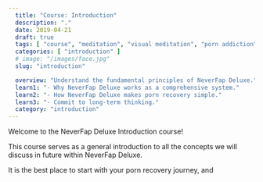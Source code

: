 ```yaml
---
  title: "Course: Introduction"
  description: "."
  date: 2019-04-21
  draft: true
  tags: [ "course", "meditation", "visual meditation", "porn addiction", "addiction", "awareness", "awareness exercises", "perspective", "nofap", "neverfap", "neverfap deluxe" ]
  categories: [ "introduction" ]
  # image: "/images/face.jpg"
  slug: "introduction"

  overview: "Understand the fundamental principles of NeverFap Deluxe."
  learn1: "- Why NeverFap Deluxe works as a comprehensive system."
  learn2: "- How NeverFap Deluxe makes porn recovery simple."
  learn3: "- Commit to long-term thinking."
  category: "introduction"
---
```


Welcome to the NeverFap Deluxe Introduction course!

This course serves as a general introduction to all the concepts we will discuss in future within NeverFap Deluxe.

It is the best place to start with your porn recovery journey, and 

